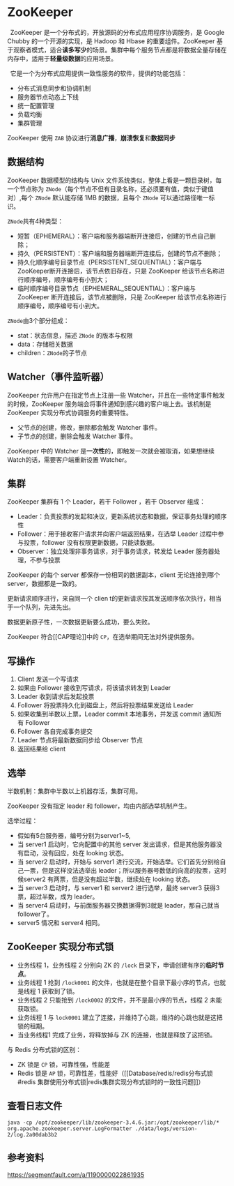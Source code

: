 # ZooKeeper

 ZooKeeper 是一个分布式的，开放源码的分布式应用程序协调服务，是 Google Chubby 的一个开源的实现，是 Hadoop 和 Hbase 的重要组件。ZooKeeper 基于观察者模式，适合**读多写少**的场景。集群中每个服务节点都是将数据全量存储在内存中，适用于**轻量级数据**的应用场景。

 它是一个为分布式应用提供一致性服务的软件，提供的功能包括：
 
 - 分布式消息同步和协调机制
- 服务器节点动态上下线
- 统一配置管理
- 负载均衡
- 集群管理

ZooKeeper 使用 `ZAB` 协议进行**消息广播**，**崩溃恢复**和**数据同步**

## 数据结构

ZooKeeper 数据模型的结构与 Unix 文件系统类似，整体上看是一颗目录树，每一个节点称为 `ZNode`（每个节点不但有目录名称，还必须要有值，类似于键值对）,每个 `ZNode` 默认能存储 1MB 的数据，且每个 `ZNode` 可以通过路径唯一标识。

`ZNode`共有4种类型：

- 短暂（EPHEMERAL）：客户端和服务器端断开连接后，创建的节点自己删除；
- 持久（PERSISTENT）：客户端和服务器端断开连接后，创建的节点不删除；
- 持久化顺序编号目录节点（PERSISTENT_SEQUENTIAL）：客户端与 ZooKeeper断开连接后，该节点依旧存在，只是 ZooKeeper 给该节点名称进行顺序编号，顺序编号有小到大；
- 临时顺序编号目录节点（EPHEMERAL_SEQUENTIAL）：客户端与 ZooKeeper 断开连接后，该节点被删除，只是 ZooKeeper 给该节点名称进行顺序编号，顺序编号有小到大。

`ZNode`由3个部分组成：
- stat：状态信息，描述 `ZNode` 的版本与权限
- data：存储相关数据
- children：`ZNode`的子节点

## Watcher（事件监听器）

ZooKeeper 允许用户在指定节点上注册一些 Watcher，并且在一些特定事件触发的时候，ZooKeeper 服务端会将事件通知到感兴趣的客户端上去。该机制是 ZooKeeper 实现分布式协调服务的重要特性。

- 父节点的创建，修改，删除都会触发 Watcher 事件。
- 子节点的创建，删除会触发 Watcher 事件。

ZooKeeper 中的 Watcher 是**一次性**的，即触发一次就会被取消，如果想继续Watch的话，需要客户端重新设置 Watcher。

## 集群

ZooKeeper 集群有 1 个 Leader，若干 Follower ，若干 Observer 组成：

- Leader：负责投票的发起和决议，更新系统状态和数据，保证事务处理的顺序性
- Follower：用于接收客户请求并向客户端返回结果，在选举 Leader 过程中参与投票，follower 没有权限更新数据，只能读数据。
- Observer：独立处理非事务请求，对于事务请求，转发给 Leader 服务器处理，不参与投票

ZooKeeper 的每个 server 都保存一份相同的数据副本，client 无论连接到哪个server，数据都是一致的。

更新请求顺序进行，来自同一个 clien t的更新请求按其发送顺序依次执行，相当于一个队列，先进先出。

数据更新原子性，一次数据更新要么成功，要么失败。

ZooKeeper 符合[[CAP理论]]中的 `CP`，在选举期间无法对外提供服务。

## 写操作

1. Client 发送一个写请求
2. 如果由 Follower 接收到写请求，将该请求转发到 Leader
3. Leader 收到请求后发起投票
4. Follower 将投票持久化到磁盘上，然后将投票结果发送给 Leader
5. 如果收集到半数以上票，Leader commit 本地事务，并发送 commit 通知所有 Follower
6. Follower 各自完成事务提交
7. Leader 节点将最新数据同步给 Observer 节点
8. 返回结果给 client

## 选举

半数机制：集群中半数以上机器存活，集群可用。

ZooKeeper 没有指定 leader 和 follower，均由内部选举机制产生。

选举过程：

- 假如有5台服务器，编号分别为server1~5,
- 当 server1 启动时，它向配置中的其他 server 发出请求，但是其他服务器没有启动，没有回应，处在 looking 状态。
- 当 server2 启动时，开始与 server1 进行交流，开始选举。它们首先分别给自己一票，但是这样没法选举出 leader；所以服务器号数低的向高的投票，这时候server2 有两票，但是没有超过半数，继续处在 looking 状态。
- 当 server3 启动时，与 server1 和 server2 进行选举，最终 server3 获得3票，超过半数，成为 leader。
- 当 server4 启动时，与前面服务器交换数据得到3就是 leader，那自己就当follower了。
- server5 情况和 server4 相同。

## ZooKeeper 实现分布式锁

- 业务线程 1，业务线程 2 分别向 ZK 的 `/lock` 目录下，申请创建有序的**临时节点**。
- 业务线程 1 抢到 `/lock0001` 的文件，也就是在整个目录下最小序的节点，也就是线程 1 获取到了锁。
- 业务线程 2 只能抢到 `/lock0002` 的文件，并不是最小序的节点，线程 2 未能获取锁。
- 业务线程 1 与 `lock0001` 建立了连接，并维持了心跳，维持的心跳也就是这把锁的租期。
- 当业务线程1 完成了业务，将释放掉与 ZK 的连接，也就是释放了这把锁。

与 Redis 分布式锁的区别：
- ZK 锁是 `CP` 锁，可靠性强，性能差
- Redis 锁是 `AP` 锁，可靠性差，性能好（[[Database/redis/redis分布式锁#redis 集群使用分布式锁|redis集群实现分布式锁时的一致性问题]]）

## 查看日志文件

```shell
java -cp /opt/zookeeper/lib/zookeeper-3.4.6.jar:/opt/zookeeper/lib/* org.apache.zookeeper.server.LogFormatter ./data/logs/version-2/log.2a00dab3b2
```

## 参考资料

https://segmentfault.com/a/1190000022861935
